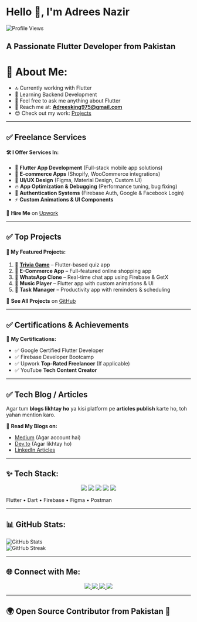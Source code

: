 #  Hello 👋, I'm Adrees Nazir  
![Profile Views](https://komarev.com/ghpvc/?username=AdreesCoder&color=blue)  

## A Passionate Flutter Developer from Pakistan  

# 🌟 About Me:  

- 🔝 Currently working with Flutter  
- 🌱 Learning Backend Development  
- 💬 Feel free to ask me anything about Flutter  
- 💌 Reach me at: **Adreesking975@gmail.com**  
- 😍 Check out my work: [Projects](https://github.com/AdreesCoder)  

---  

## ✅ **Freelance Services**  
#### 🛠 **I Offer Services In:**  
- 📱 **Flutter App Development** (Full-stack mobile app solutions)  
- 🛒 **E-commerce Apps** (Shopify, WooCommerce integrations)  
- 🎨 **UI/UX Design** (Figma, Material Design, Custom UI)  
- 🔥 **App Optimization & Debugging** (Performance tuning, bug fixing)  
- 🔐 **Authentication Systems** (Firebase Auth, Google & Facebook Login)  
- ⚡ **Custom Animations & UI Components**  

📩 **Hire Me** on [Upwork](https://www.upwork.com/freelancers/~0158b9632d2cbae22c?mp_source=share)  

---  

## ✅ **Top Projects**  
#### 🚀 **My Featured Projects:**  
1. 🎯 **[Trivia Game](https://hammadaali.notion.site/Trivia-Game-Challenge-Your-Knowledge-18577db6dadd8021a9d7dd26fc2cf089?pvs=25)** – Flutter-based quiz app  
2. 🛒 **E-Commerce App** – Full-featured online shopping app  
3. 💬 **WhatsApp Clone** – Real-time chat app using Firebase & GetX  
4. 🎵 **Music Player** – Flutter app with custom animations & UI  
5. 📅 **Task Manager** – Productivity app with reminders & scheduling  

📌 **See All Projects** on [GitHub](https://github.com/AdreesCoder)  

---  

## ✅ **Certifications & Achievements**  
🏅 **My Certifications:**  
- ✅ Google Certified Flutter Developer  
- ✅ Firebase Developer Bootcamp  
- ✅ Upwork **Top-Rated Freelancer** (If applicable)  
- ✅ YouTube **Tech Content Creator**  

---  

## ✅ **Tech Blog / Articles**  
Agar tum **blogs likhtay ho** ya kisi platform pe **articles publish** karte ho, toh yahan mention karo.  

📝 **Read My Blogs on:**  
- [Medium](https://medium.com/@AdreesCoder) (Agar account hai)  
- [Dev.to](https://dev.to/adreescoder) (Agar likhtay ho)  
- [LinkedIn Articles](https://www.linkedin.com/in/m-adrees-nazir-ahmad-718703300/)  

---  

## ✨ **Tech Stack:**  
<p align="center">  
  <a href="#"><img src="https://img.shields.io/badge/-FLUTTER-02569B?style=for-the-badge&logo=flutter&logoColor=white"></a>  
  <a href="#"><img src="https://img.shields.io/badge/-DART-0175C2?style=for-the-badge&logo=dart&logoColor=white"></a>    
  <a href="#"><img src="https://img.shields.io/badge/-FIREBASE-FFCA28?style=for-the-badge&logo=firebase&logoColor=white"></a>  
  <a href="#"><img src="https://img.shields.io/badge/-FIGMA-F24E1E?style=for-the-badge&logo=figma&logoColor=white"></a>  
  <a href="#"><img src="https://img.shields.io/badge/-POSTMAN-FF6C37?style=for-the-badge&logo=postman&logoColor=white"></a>  
</p>  
Flutter • Dart • Firebase • Figma • Postman  

---  

## 📊 **GitHub Stats:**  
![GitHub Stats](https://github-readme-stats.vercel.app/api?username=AdreesCoder&show_icons=true&theme=radical)  
![GitHub Streak](https://github-readme-streak-stats.herokuapp.com/?user=AdreesCoder&theme=radical)  

---  

## 🌐 **Connect with Me:**  
<p align="center">  
  <a href="https://www.linkedin.com/in/m-adrees-nazir-ahmad-718703300/">  
    <img src="https://img.shields.io/badge/-LinkedIn-0077B5?style=for-the-badge&logo=linkedin&logoColor=white">  
  </a>  
  <a href="https://www.tiktok.com/@idrees.nazir2?is_from_webapp=1&sender_device=pc">  
    <img src="https://img.shields.io/badge/-TikTok-000000?style=for-the-badge&logo=tiktok&logoColor=white">  
  </a>  
  <a href="https://www.facebook.com/profile.php?id=61553919984852">  
    <img src="https://img.shields.io/badge/-Facebook-1877F2?style=for-the-badge&logo=facebook&logoColor=white">  
  </a>  
  <a href="https://www.upwork.com/freelancers/~0158b9632d2cbae22c?mp_source=share">  
    <img src="https://img.shields.io/badge/-Upwork-6FDA44?style=for-the-badge&logo=upwork&logoColor=white">  
  </a>  
</p>  

---  

## 🌍 Open Source Contributor from Pakistan 💚  
